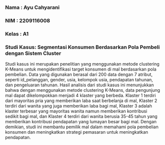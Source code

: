 ### Nama : Ayu Cahyarani
### NIM : 2209116008
### Kelas : A1

### Studi Kasus: Segmentasi Konsumen Berdasarkan Pola Pembeli dengan Sistem Cluster
Studi kasus ini merupakan penelitian yang menggunakan metode clustering K-Means untuk mengidentifikasi target konsumen di mal berdasarkan pola pembelian. Data yang digunakan berasal dari 200 data dengan 7 atribut, seperti id_pelanggan, gender, usia, kelompok usia, pendapatan tahunan, dan pengeluaran tahunan. Hasil analisis dari studi kasus ini menunjukkan bahwa dengan menggunakan metode clustering K-Means, data pengunjung mal dapat dikelompokkan menjadi 4 klaster yang berbeda. Klaster 1 terdiri dari mayoritas pria yang memberikan laba saat berbelanja di mal, Klaster 2 terdiri dari wanita yang juga memberikan laba bagi mal, Klaster 3 adalah klaster terbesar yang mayoritas wanita namun memberikan kontribusi sedikit bagi mal, dan Klaster 4 terdiri dari wanita berusia 35-45 tahun yang memberikan kontribusi pendapatan yang lumayan besar bagi mal. Dengan demikian, studi ini membantu pemilik mal dalam memahami pola pembelian konsumen dan meningkatkan strategi pemasaran untuk meningkatkan pendapatan.
